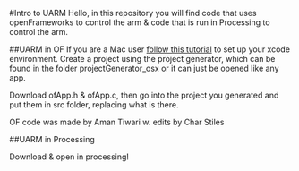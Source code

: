 #Intro to UARM
Hello, in this repository you will find code that uses openFrameworks to control the arm & code that is run in Processing to control the arm.

##UARM in OF
If you are a Mac user [follow this tutorial](
http://openframeworks.cc/setup/xcode/) to set up your xcode environment. Create a project using the project generator, which can be found in the folder projectGenerator_osx or it can just be opened like any app. 

Download ofApp.h & ofApp.c, then go into the project you generated and put them in src folder, replacing what is there.

OF code was made by Aman Tiwari w. edits by Char Stiles

##UARM in Processing

Download & open in processing!
